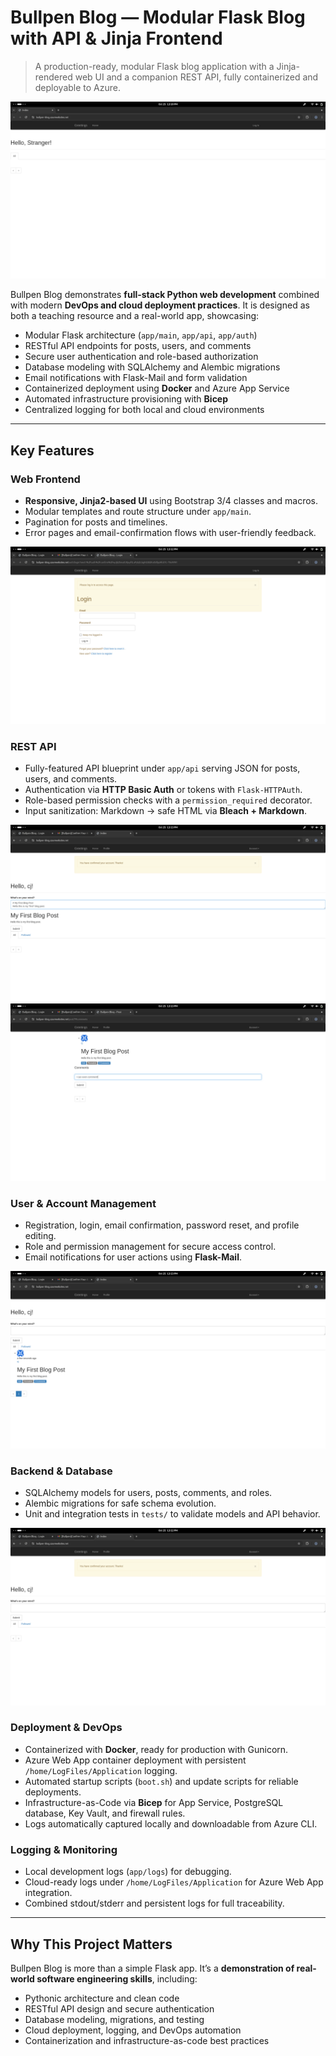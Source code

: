 # Bullpen Blog — Modular Flask Blog with API & Jinja Frontend

> A production-ready, modular Flask blog application with a Jinja-rendered web UI and a companion REST API, fully containerized and deployable to Azure.

![LANDING](images/Landing_Stranger.png)

Bullpen Blog demonstrates **full-stack Python web development** combined with modern **DevOps and cloud deployment practices**. It is designed as both a teaching resource and a real-world app, showcasing:

- Modular Flask architecture (`app/main`, `app/api`, `app/auth`)  
- RESTful API endpoints for posts, users, and comments  
- Secure user authentication and role-based authorization  
- Database modeling with SQLAlchemy and Alembic migrations  
- Email notifications with Flask-Mail and form validation  
- Containerized deployment using **Docker** and Azure App Service  
- Automated infrastructure provisioning with **Bicep**  
- Centralized logging for both local and cloud environments  

---

## Key Features

### Web Frontend
- **Responsive, Jinja2-based UI** using Bootstrap 3/4 classes and macros.
- Modular templates and route structure under `app/main`.
- Pagination for posts and timelines.
- Error pages and email-confirmation flows with user-friendly feedback.

![FAILED_LOGIN](images/Failed_Login.png)

### REST API
- Fully-featured API blueprint under `app/api` serving JSON for posts, users, and comments.
- Authentication via **HTTP Basic Auth** or tokens with `Flask-HTTPAuth`.
- Role-based permission checks with a `permission_required` decorator.
- Input sanitization: Markdown -> safe HTML via **Bleach + Markdown**.

![ENTERING_POST](images/Entering_Post.png)
![ENTERING_COMMENT](images/Entering_Comment.png)

### User & Account Management
- Registration, login, email confirmation, password reset, and profile editing.
- Role and permission management for secure access control.
- Email notifications for user actions using **Flask-Mail**.

![PROFILE_WITH_POST](images/Profile_With_Post.png)

### Backend & Database
- SQLAlchemy models for users, posts, comments, and roles.
- Alembic migrations for safe schema evolution.
- Unit and integration tests in `tests/` to validate models and API behavior.

![CONFIRMED_ACCOUNT](images/Confirmed_Account.png)

### Deployment & DevOps
- Containerized with **Docker**, ready for production with Gunicorn.
- Azure Web App container deployment with persistent `/home/LogFiles/Application` logging.
- Automated startup scripts (`boot.sh`) and update scripts for reliable deployments.
- Infrastructure-as-Code via **Bicep** for App Service, PostgreSQL database, Key Vault, and firewall rules.
- Logs automatically captured locally and downloadable from Azure CLI.

### Logging & Monitoring
- Local development logs (`app/logs`) for debugging.
- Cloud-ready logs under `/home/LogFiles/Application` for Azure Web App integration.
- Combined stdout/stderr and persistent logs for full traceability.

---

## Why This Project Matters

Bullpen Blog is more than a simple Flask app. It’s a **demonstration of real-world software engineering skills**, including:

- Pythonic architecture and clean code
- RESTful API design and secure authentication
- Database modeling, migrations, and testing
- Cloud deployment, logging, and DevOps automation
- Containerization and infrastructure-as-code best practices

